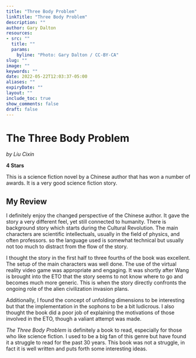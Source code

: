 ```yaml
---
title: "Three Body Problem"
linkTitle: "Three Body Problem"
description: ""
author: Gary Dalton
resources:
- src: ""
  title: ""
  params:
    byline: "Photo: Gary Dalton / CC-BY-CA"
slug: ""
image: ""
keywords: ""
date: 2022-05-22T12:03:37-05:00
aliases: ""
expiryDate: ""
layout: ""
include_toc: true
show_comments: false
draft: false
---
```


# The Three Body Problem

*by Liu Cixin*

**4 Stars**

This is a science fiction novel by a Chinese author that has won a number of awards. It is a very good science fiction story.

## My Review

I definitely enjoy the changed perspective of the Chinese author. It gave the story a very different feel, yet still connected to humanity. There is background story which starts during the Cultural Revolution. The main characters are scientific intellectuals, usually in the field of physics, and often professors. so the language used is somewhat technical but usually not too much to distract from the flow of the story.

I thought the story in the first half to three fourths of the book was excellent. The setup of the main characters was well done. The use of the virtual reality video game was appropriate and engaging. It was shortly after Wang is brought into the ETO that the story seems to not know where to go and becomes much more generic. This is when the story directly confronts the ongoing role of the alien civilization invasion plans.

Additionally, I found the concept of unfolding dimensions to be interesting but that the implementation in the sophons to be a bit ludicrous. I also thought the book did a poor job of explaining the motivations of those involved in the ETO, though a valiant attempt was made.

*The Three Body Problem* is definitely a book to read, especially for those who like science fiction. I used to be a big fan of this genre but have found it a struggle to read for the past 30 years. This book was not a struggle, in fact it is well written and puts forth some interesting ideas.